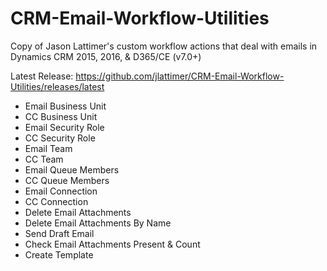 # CRM-Email-Workflow-Utilities
Copy of Jason Lattimer's custom workflow actions that deal with emails in Dynamics CRM 2015, 2016, &amp; D365/CE (v7.0+) 

Latest Release: https://github.com/jlattimer/CRM-Email-Workflow-Utilities/releases/latest

- Email Business Unit
- CC Business Unit
- Email Security Role
- CC Security Role
- Email Team
- CC Team
- Email Queue Members
- CC Queue Members
- Email Connection
- CC Connection
- Delete Email Attachments
- Delete Email Attachments By Name
- Send Draft Email
- Check Email Attachments Present & Count
- Create Template
